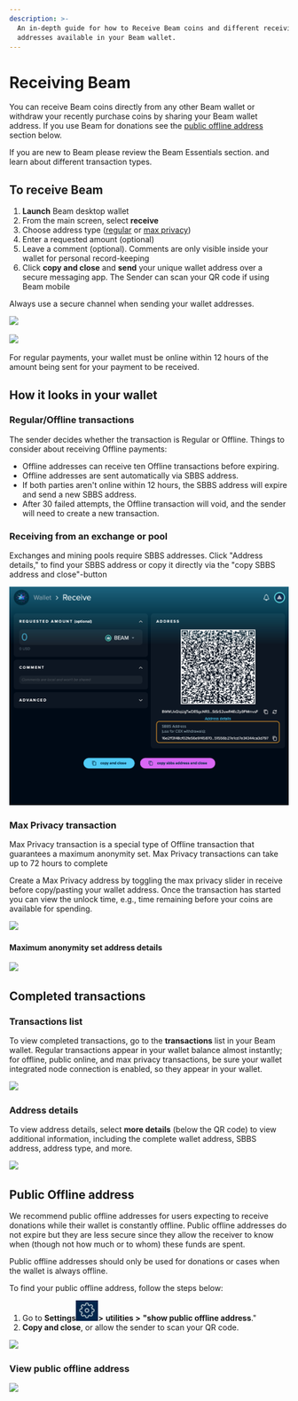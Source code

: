 ```yaml
---
description: >-
  An in-depth guide for how to Receive Beam coins and different receiving
  addresses available in your Beam wallet.
---
```


# Receiving Beam

You can receive Beam coins directly from any other Beam wallet or withdraw your recently purchase coins by sharing your Beam wallet address. If you use Beam for donations see the [public offline address](receiving-beam.md#public-offline-address) section below.


If you are new to Beam please review the Beam Essentials section. and learn about different transaction types.


## **To receive Beam**

1. **Launch** Beam desktop wallet
2. From the main screen, select **receive**
3. Choose address type ([regular](receiving-beam.md#regular-offline-transactions) or [max privacy](receiving-beam.md#max-privacy-transaction))
4. Enter a requested amount (optional)
5. Leave a comment (optional). Comments are only visible inside your wallet for personal record-keeping
6. Click **copy and close** and **send** your unique wallet address over a secure messaging app. The Sender can scan your QR code if using Beam mobile


Always use a secure channel when sending your wallet addresses.


![](.gitbook/assets/2022-06-23\_15-36-20.png)

![](<.gitbook/assets/2022-06-23\_15-32-55 copy.png>)


For regular payments, your wallet must be online within 12 hours of the amount being sent for your payment to be received.


## How it looks in your wallet

### Regular/Offline **transactions**

The sender decides whether the transaction is Regular or Offline. Things to consider about receiving Offline payments:

* Offline addresses can receive ten Offline transactions before expiring.
* Offline addresses are sent automatically via SBBS address.
* If both parties aren't online within 12 hours, the SBBS address will expire and send a new SBBS address.
* After 30 failed attempts, the Offline transaction will void, and the sender will need to create a new transaction.

### Receiving from an exchange or pool

Exchanges and mining pools require SBBS addresses. Click "Address details," to find your SBBS address or copy it directly via the "copy SBBS address and close"-button

![](.gitbook/assets/CopySBBS.png)

### Max Privacy transaction


Max Privacy transaction is a special type of Offline transaction that guarantees a maximum anonymity set.
Max Privacy transactions can take up to 72 hours to complete


Create a Max Privacy address by toggling the max privacy slider in receive before copy/pasting your wallet address. Once the transaction has started you can view the unlock time, e.g., time remaining before your coins are available for spending.

![](<.gitbook/assets/2022-06-23\_15-33-33 copy.png>)

#### Maximum anonymity set address details

![](.gitbook/assets/2022-06-23\_15-33-51.png)

## Completed transactions

### Transactions list

To view completed transactions, go to the **transactions** list in your Beam wallet. Regular transactions appear in your wallet balance almost instantly; for offline, public online, and max privacy transactions, be sure your wallet integrated node connection is enabled, so they appear in your wallet.

![](<.gitbook/assets/2022-06-23\_15-36-35 copy.png>)

### Address details

To view address details, select **more details** (below the QR code) to view additional information, including the complete wallet address, SBBS address, address type, and more.

![](.gitbook/assets/Screenshot\_221.png)

## Public Offline address

We recommend public offline addresses for users expecting to receive donations while their wallet is constantly offline. Public offline addresses do not expire but they are less secure since they allow the receiver to know when (though not how much or to whom) these funds are spent.


Public offline addresses should only be used for donations or cases when the wallet is always offline.


To find your public offline address, follow the steps below:

1. Go to **Settings**<img src=".gitbook/assets/Screen Shot 2021-07-03 at 5.06.40 PM.png" alt="" data-size="line">**>** **utilities >** **"show public offline address**."
2. **Copy and close**, or allow the sender to scan your QR code.

![](<.gitbook/assets/2022-06-23\_16-12-50 copy.png>)

### View public offline address

![](.gitbook/assets/2022-06-23\_16-13-51.png)
